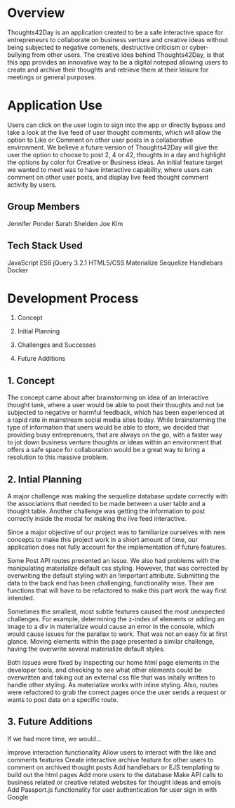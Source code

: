 # Overview

Thoughts42Day is an application created to be a safe interactive space for entrepreneurs to collaborate on business venture and creative ideas without being subjected to negative comenets, destructive criticism or cyber-bullying from other users. The creative idea behind Thoughts42Day, is that this app provides an innovative way to be a digital notepad allowing users to create and archive their thoughts and retrieve them at their leisure for meetings or general purposes.

# Application Use
Users can click on the user login to sign into the app or directly bypass and take a look at the live feed of user thought comments, which will allow the option to Like or Comment on other user posts in a collaborative environment. We believe a future version of Thoughts42Day will give the user the option to choose to post 2, 4 or 42, thoughts in a day and highlight the options by color for Creative or Business ideas. An initial feature target we wanted to meet was to have interactive capability, where users can comment on other user posts, and display live feed thought comment activity by users.

## Group Members
Jennifer Ponder
Sarah Shelden
Joe Kim

## Tech Stack Used

JavaScript ES6
jQuery 3.2.1
HTML5/CSS
Materialize
Sequelize
Handlebars
Docker


# Development Process
1. Concept

2. Initial Planning

3. Challenges and Successes

4. Future Additions

## 1. Concept
The concept came about after brainstorming on idea of an interactive thought tank, where a user would be able to post their thoughts and not be subjected to negative or harmful feedback, which has been experienced at a rapid rate in mainstream social media sites today. While brainstorming the type of information that users would be able to store, we decided that providing busy entreprenuers, that are always on the go, with a faster way to jot down business venture thoughts or ideas within an environment that offers a safe space for collaboration would be a great way to bring a resolution to this massive problem.

## 2. Intial Planning

A major challenge was making the sequelize database update correctly with the associations that needed to be made between a user table and a thought table.
Another challenge was getting the information to post correctly inside the modal for making the live feed interactive.

Since a major objective of our project was to familiarize ourselves with new concepts to make this project work in a shiort amount of time, our application does not fully account for the implementation of future features.

Some Post API routes presented an issue. We also had problems with the manipulating materialize default css styling. However, that was corrected by overwriting the default styling with an !important attribute. Submitting the data to the back end has been challenging, functionality wise. Their are functions that will have to be refactored to make this part work the way first intended.

Sometimes the smallest, most subtle features caused the most unexpected challenges. For example, determining the z-index of elements or adding an image to a div in materialize would cause an error in the console, which would cause issues for the parallax to work. That was not an easy fix at first glance. Moving elements within the page presented a similar challenge, having the overwrite several materialize default styles.

Both issues were fixed by inspecting our home html page elements in the developer tools, and checking to see what other elements could be overwritten and taking out an external css file that was initally written to handle other styling. As materialize works with inline styling. Also, routes were refactored to grab the correct pages once the user sends a request or wants to post data on a specific route.

## 3. Future Additions

If we had more time, we would...

Improve interaction functionality 
Allow users to interact with the like and comments features
Create interactive archive feature for other users to comment on archived thought posts
Add handlebars or EJS templating to build out the html pages
Add more users to the database
Make API calls to business related or creative related websites for thought ideas and emojis
Add Passport.js functionality for user authentication for user sign in with Google 
